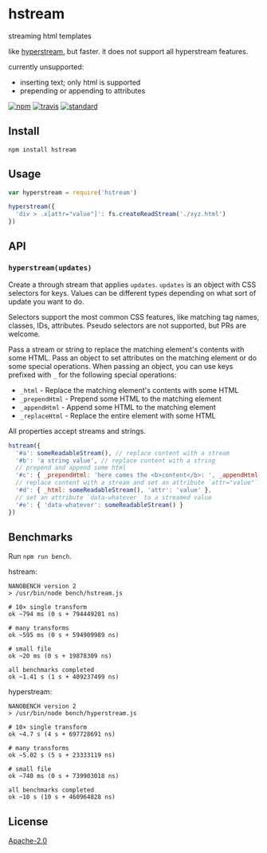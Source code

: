 # hstream

streaming html templates

like [hyperstream](https://github.com/substack/hyperstream), but faster. it does not support all hyperstream features.

currently unsupported:

 - inserting text; only html is supported
 - prepending or appending to attributes

[![npm][npm-image]][npm-url]
[![travis][travis-image]][travis-url]
[![standard][standard-image]][standard-url]

[npm-image]: https://img.shields.io/npm/v/hstream.svg?style=flat-square
[npm-url]: https://www.npmjs.com/package/hstream
[travis-image]: https://img.shields.io/travis/stackhtml/hstream.svg?style=flat-square
[travis-url]: https://travis-ci.org/stackhtml/hstream
[standard-image]: https://img.shields.io/badge/code%20style-standard-brightgreen.svg?style=flat-square
[standard-url]: http://npm.im/standard

## Install

```
npm install hstream
```

## Usage

```js
var hyperstream = require('hstream')

hyperstream({
  'div > .x[attr="value"]': fs.createReadStream('./xyz.html')
})
```

## API

### `hyperstream(updates)`

Create a through stream that applies `updates`. `updates` is an object with CSS
selectors for keys. Values can be different types depending on what sort of
update you want to do.

Selectors support the most common CSS features, like matching tag names,
classes, IDs, attributes. Pseudo selectors are not supported, but PRs are
welcome.

Pass a stream or string to replace the matching element's contents with some
HTML. Pass an object to set attributes on the matching element or do some
special operations. When passing an object, you can use keys prefixed with `_`
for the following special operations:

 - `_html` - Replace the matching element's contents with some HTML
 - `_prependHtml` - Prepend some HTML to the matching element
 - `_appendHtml` - Append some HTML to the matching element
 - `_replaceHtml` - Replace the entire element with some HTML

All properties accept streams and strings.

```js
hstream({
  '#a': someReadableStream(), // replace content with a stream
  '#b': 'a string value', // replace content with a string
  // prepend and append some html
  '#c': { _prependHtml: 'here comes the <b>content</b>: ', _appendHtml: ' …that\'s all folks!' },
  // replace content with a stream and set an attribute `attr="value"`
  '#d': { _html: someReadableStream(), 'attr': 'value' },
  // set an attribute `data-whatever` to a streamed value
  '#e': { 'data-whatever': someReadableStream() }
})
```

## Benchmarks

Run `npm run bench`.

hstream:

```
NANOBENCH version 2
> /usr/bin/node bench/hstream.js

# 10× single transform
ok ~794 ms (0 s + 794449201 ns)

# many transforms
ok ~595 ms (0 s + 594909989 ns)

# small file
ok ~20 ms (0 s + 19878309 ns)

all benchmarks completed
ok ~1.41 s (1 s + 409237499 ns)
```

hyperstream:

```
NANOBENCH version 2
> /usr/bin/node bench/hyperstream.js

# 10× single transform
ok ~4.7 s (4 s + 697728691 ns)

# many transforms
ok ~5.02 s (5 s + 23333119 ns)

# small file
ok ~740 ms (0 s + 739903018 ns)

all benchmarks completed
ok ~10 s (10 s + 460964828 ns)
```

## License

[Apache-2.0](LICENSE.md)
